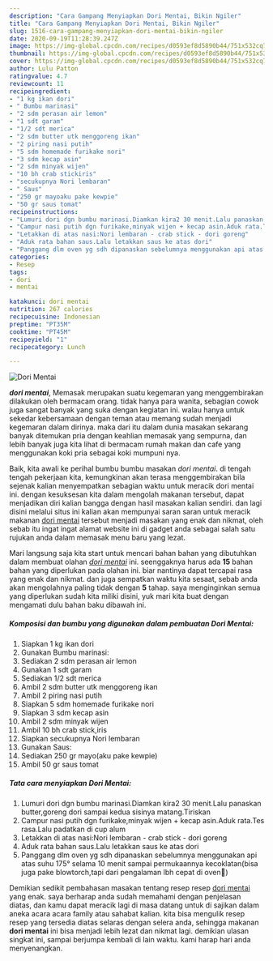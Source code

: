 ```yaml
---
description: "Cara Gampang Menyiapkan Dori Mentai, Bikin Ngiler"
title: "Cara Gampang Menyiapkan Dori Mentai, Bikin Ngiler"
slug: 1516-cara-gampang-menyiapkan-dori-mentai-bikin-ngiler
date: 2020-09-19T11:28:39.247Z
image: https://img-global.cpcdn.com/recipes/d0593ef8d5890b44/751x532cq70/dori-mentai-foto-resep-utama.jpg
thumbnail: https://img-global.cpcdn.com/recipes/d0593ef8d5890b44/751x532cq70/dori-mentai-foto-resep-utama.jpg
cover: https://img-global.cpcdn.com/recipes/d0593ef8d5890b44/751x532cq70/dori-mentai-foto-resep-utama.jpg
author: Lulu Patton
ratingvalue: 4.7
reviewcount: 11
recipeingredient:
- "1 kg ikan dori"
- " Bumbu marinasi"
- "2 sdm perasan air lemon"
- "1 sdt garam"
- "1/2 sdt merica"
- "2 sdm butter utk menggoreng ikan"
- "2 piring nasi putih"
- "5 sdm homemade furikake nori"
- "3 sdm kecap asin"
- "2 sdm minyak wijen"
- "10 bh crab stickiris"
- "secukupnya Nori lembaran"
- " Saus"
- "250 gr mayoaku pake kewpie"
- "50 gr saus tomat"
recipeinstructions:
- "Lumuri dori dgn bumbu marinasi.Diamkan kira2 30 menit.Lalu panaskan butter,goreng dori sampai kedua sisinya matang.Tiriskan"
- "Campur nasi putih dgn furikake,minyak wijen + kecap asin.Aduk rata.Tes rasa.Lalu padatkan di cup alum"
- "Letakkan di atas nasi:Nori lembaran - crab stick - dori goreng"
- "Aduk rata bahan saus.Lalu letakkan saus ke atas dori"
- "Panggang dlm oven yg sdh dipanaskan sebelumnya menggunakan api atas suhu 175° selama 10 menit sampai permukaannya kecoklatan(bisa juga pake blowtorch,tapi dari pengalaman lbh cepat di oven😬)"
categories:
- Resep
tags:
- dori
- mentai

katakunci: dori mentai 
nutrition: 267 calories
recipecuisine: Indonesian
preptime: "PT35M"
cooktime: "PT45M"
recipeyield: "1"
recipecategory: Lunch

---
```



![Dori Mentai](https://img-global.cpcdn.com/recipes/d0593ef8d5890b44/751x532cq70/dori-mentai-foto-resep-utama.jpg)

<b><i>dori mentai</i></b>, Memasak merupakan suatu kegemaran yang menggembirakan dilakukan oleh bermacam orang. tidak hanya para wanita, sebagian cowok juga sangat banyak yang suka dengan kegiatan ini. walau hanya untuk sekedar kebersamaan dengan teman atau memang sudah menjadi kegemaran dalam dirinya. maka dari itu dalam dunia masakan sekarang banyak ditemukan pria dengan keahlian memasak yang sempurna, dan lebih banyak juga kita lihat di bermacam rumah makan dan cafe yang menggunakan koki pria sebagai koki mumpuni nya.



Baik, kita awali ke perihal bumbu bumbu masakan <i>dori mentai</i>. di tengah tengah pekerjaan kita, kemungkinan akan terasa menggembirakan bila sejenak kalian menyempatkan sebagian waktu untuk meracik dori mentai ini. dengan kesuksesan kita dalam mengolah makanan tersebut, dapat menjadikan diri kalian bangga dengan hasil masakan kalian sendiri. dan lagi disini melalui situs ini kalian akan mempunyai saran saran untuk meracik makanan <u>dori mentai</u> tersebut menjadi masakan yang enak dan nikmat, oleh sebab itu ingat ingat alamat website ini di gadget anda sebagai salah satu rujukan anda dalam memasak menu baru yang lezat.


Mari langsung saja kita start untuk mencari bahan bahan yang dibutuhkan dalam membuat olahan <u><i>dori mentai</i></u> ini. seenggaknya harus ada <b>15</b> bahan bahan yang diperlukan pada olahan ini. biar nantinya dapat tercapai rasa yang enak dan nikmat. dan juga sempatkan waktu kita sesaat, sebab anda akan mengolahnya paling tidak dengan <b>5</b> tahap. saya menginginkan semua yang diperlukan sudah kita miliki disini, yuk mari kita buat dengan mengamati dulu bahan baku dibawah ini.

<!--inarticleads1-->

##### Komposisi dan bumbu yang digunakan dalam pembuatan Dori Mentai:

1. Siapkan 1 kg ikan dori
1. Gunakan  Bumbu marinasi:
1. Sediakan 2 sdm perasan air lemon
1. Gunakan 1 sdt garam
1. Sediakan 1/2 sdt merica
1. Ambil 2 sdm butter utk menggoreng ikan
1. Ambil 2 piring nasi putih
1. Siapkan 5 sdm homemade furikake nori
1. Siapkan 3 sdm kecap asin
1. Ambil 2 sdm minyak wijen
1. Ambil 10 bh crab stick,iris
1. Siapkan secukupnya Nori lembaran
1. Gunakan  Saus:
1. Sediakan 250 gr mayo(aku pake kewpie)
1. Ambil 50 gr saus tomat




<!--inarticleads2-->

##### Tata cara menyiapkan Dori Mentai:

1. Lumuri dori dgn bumbu marinasi.Diamkan kira2 30 menit.Lalu panaskan butter,goreng dori sampai kedua sisinya matang.Tiriskan
1. Campur nasi putih dgn furikake,minyak wijen + kecap asin.Aduk rata.Tes rasa.Lalu padatkan di cup alum
1. Letakkan di atas nasi:Nori lembaran - crab stick - dori goreng
1. Aduk rata bahan saus.Lalu letakkan saus ke atas dori
1. Panggang dlm oven yg sdh dipanaskan sebelumnya menggunakan api atas suhu 175° selama 10 menit sampai permukaannya kecoklatan(bisa juga pake blowtorch,tapi dari pengalaman lbh cepat di oven😬)




Demikian sedikit pembahasan masakan tentang resep resep <u>dori mentai</u> yang enak. saya berharap anda sudah memahami dengan penjelasan diatas, dan kamu dapat meracik lagi di masa datang untuk di sajikan dalam aneka acara acara family atau sahabat kalian. kita bisa mengulik resep resep yang tersedia diatas selaras dengan selera anda, sehingga makanan <b>dori mentai</b> ini bisa menjadi lebih lezat dan nikmat lagi. demikian ulasan singkat ini, sampai berjumpa kembali di lain waktu. kami harap hari anda menyenangkan.
